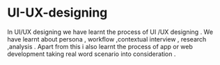 # UI-UX-designing
In UI/UX designing we have learnt the process of UI /UX designing . We have learnt about persona , workflow ,contextual interview , research ,analysis . Apart from this i also learnt the process of app or web development taking real word scenario into consideration . 
